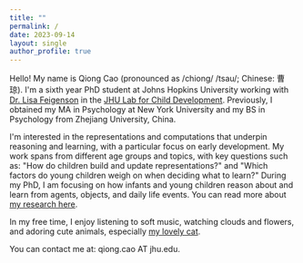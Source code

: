 ```yaml
---
title: ""
permalink: /
date: 2023-09-14
layout: single
author_profile: true
---
```


Hello! My name is Qiong Cao (pronounced as /chiong/ /tsau/; Chinese: 曹琼). I'm a sixth year PhD student at Johns Hopkins University working
with [Dr. Lisa Feigenson](https://pbs.jhu.edu/directory/lisa-feigenson/) in
the [JHU Lab for Child Development](https://labforchilddevelopment.com/). Previously, I
obtained my MA in Psychology at New York University and my BS in Psychology from Zhejiang University, China.

I'm interested in the representations and computations that underpin reasoning and learning, with a particular focus on early development. My work spans from different age groups and topics, with key questions such as: "How do children build and update representations?" and "Which factors do young children weigh on when deciding what to learn?" During my PhD, I am focusing on how infants and young children reason about and learn from agents, objects, and daily life events.
You can read more about [my research here](./research/).

In my free time, I enjoy listening to soft music, watching clouds and flowers, and adoring cute animals, especially [my lovely cat](./assets/images/yurek.jpg).

You can contact me at: qiong.cao AT jhu.edu.


